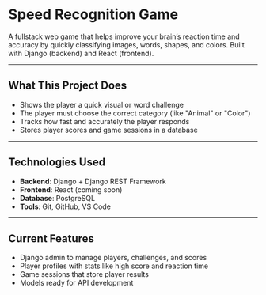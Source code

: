# Speed Recognition Game

A fullstack web game that helps improve your brain’s reaction time and accuracy by quickly classifying images, words, shapes, and colors. Built with Django (backend) and React (frontend).

---

## What This Project Does

- Shows the player a quick visual or word challenge
- The player must choose the correct category (like "Animal" or "Color")
- Tracks how fast and accurately the player responds
- Stores player scores and game sessions in a database

---

## Technologies Used

- **Backend**: Django + Django REST Framework
- **Frontend**: React (coming soon)
- **Database**: PostgreSQL
- **Tools**: Git, GitHub, VS Code

---

## Current Features

- Django admin to manage players, challenges, and scores
- Player profiles with stats like high score and reaction time
- Game sessions that store player results
- Models ready for API development

